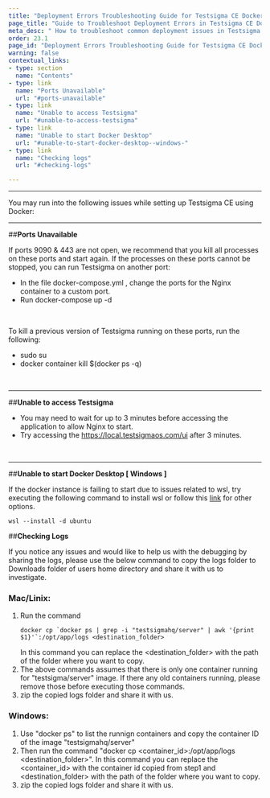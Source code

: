 ```yaml
---
title: "Deployment Errors Troubleshooting Guide for Testsigma CE Docker"
page_title: "Guide to Troubleshoot Deployment Errors in Testsigma CE Docker"
meta_desc: " How to troubleshoot common deployment issues in Testsigma CE setup using Docker."
order: 23.1
page_id: "Deployment Errors Troubleshooting Guide for Testsigma CE Docker"
warning: false
contextual_links:
- type: section
  name: "Contents"
- type: link
  name: "Ports Unavailable"
  url: "#ports-unavailable"
- type: link
  name: "Unable to access Testsigma"
  url: "#unable-to-access-testsigma"
- type: link
  name: "Unable to start Docker Desktop"
  url: "#unable-to-start-docker-desktop--windows-"
- type: link
  name: "Checking logs"
  url: "#checking-logs"

---
```


---

You may run into the following issues while setting up Testsigma CE using Docker:

---
##**Ports Unavailable**

If ports 9090 & 443 are not open, we recommend that you kill all processes on these ports and start again. If the processes on these ports cannot be stopped, you can run Testsigma on another port:

* In the file docker-compose.yml , change the ports for the Nginx container to a custom port.
* Run docker-compose up -d

<br>

To kill a previous version of Testsigma running on these ports, run the following:<br>
* sudo su
* docker container kill $(docker ps -q)

<br>

---
##**Unable to access Testsigma**

* You may need to wait for up to 3 minutes before accessing the application to allow Nginx to start.
* Try accessing the https://local.testsigmaos.com/ui after 3 minutes.

<br>

---
##**Unable to start Docker Desktop [ Windows ]**

If the docker instance is failing to start due to issues related to wsl, try executing the following command to install wsl or follow this [link](https://docs.docker.com/desktop/windows/wsl/) for other options.

```wsl --install -d ubuntu```

##**Checking Logs**

If you notice any issues and would like to help us with the debugging by sharing the logs, please use the below command to copy the logs folder to Downloads folder of users home directory and share it with us to investigate.

### Mac/Linix:
  1. Run the command 
     ```
     docker cp `docker ps | grep -i "testsigmahq/server" | awk '{print $1}'`:/opt/app/logs <destination_folder>
     ```
     In this command you can replace the <destination_folder> with the path of the folder where you want to copy.
  3. The above commands assumes that there is only one container running for "testsigma/server" image. If there any old containers running, please remove those before executing those commands.
  4. zip the copied logs folder and share it with us.

### Windows:
  1. Use "docker ps" to list the runnign containers and copy the container ID of the image "testsigmahq/server"
  2. Then run the command "docker cp <container_id>:/opt/app/logs <destination_folder>". In this command you can replace the <container_id> with the container id copied from step1 and <destination_folder> with the path of the folder where you want to copy.
  3. zip the copied logs folder and share it with us.

